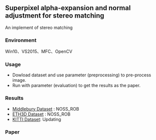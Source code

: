 ## Superpixel alpha-expansion and normal adjustment for stereo matching
An implement of stereo matching  


### Environment
Win10、VS2015、MFC、OpenCV  

### Usage
- Dowload dataset and use parameter (preprocessing) to pre-process image.  
- Run with parameter (evaluation) to get the results as the paper.

### Results
- [Middlebury Dataset](http://vision.middlebury.edu/stereo/eval3) : NOSS_ROB
- [ETH3D Dataset](https://www.eth3d.net/low_res_two_view) : NOSS_ROB
- [KITTI Dataset](http://www.cvlibs.net/datasets/kitti/eval_scene_flow.php?benchmark=stereo): Updating

### Paper
